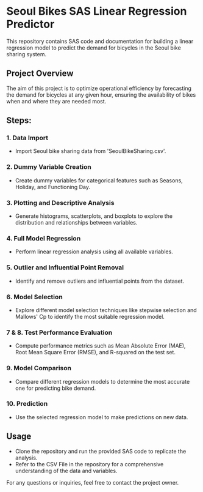 # Seoul Bikes SAS Linear Regression Predictor

This repository contains SAS code and documentation for building a linear regression model to predict the demand for bicycles in the Seoul bike sharing system.

## Project Overview
The aim of this project is to optimize operational efficiency by forecasting the demand for bicycles at any given hour, ensuring the availability of bikes when and where they are needed most.

## Steps:

### 1. Data Import
- Import Seoul bike sharing data from 'SeoulBikeSharing.csv'.

### 2. Dummy Variable Creation
- Create dummy variables for categorical features such as Seasons, Holiday, and Functioning Day.

### 3. Plotting and Descriptive Analysis
- Generate histograms, scatterplots, and boxplots to explore the distribution and relationships between variables.

### 4. Full Model Regression
- Perform linear regression analysis using all available variables.

### 5. Outlier and Influential Point Removal
- Identify and remove outliers and influential points from the dataset.

### 6. Model Selection
- Explore different model selection techniques like stepwise selection and Mallows' Cp to identify the most suitable regression model.

### 7 & 8. Test Performance Evaluation
- Compute performance metrics such as Mean Absolute Error (MAE), Root Mean Square Error (RMSE), and R-squared on the test set.

### 9. Model Comparison
- Compare different regression models to determine the most accurate one for predicting bike demand.

### 10. Prediction
- Use the selected regression model to make predictions on new data.

## Usage
- Clone the repository and run the provided SAS code to replicate the analysis.
- Refer to the CSV File in the repository for a comprehensive understanding of the data and variables.

For any questions or inquiries, feel free to contact the project owner.
